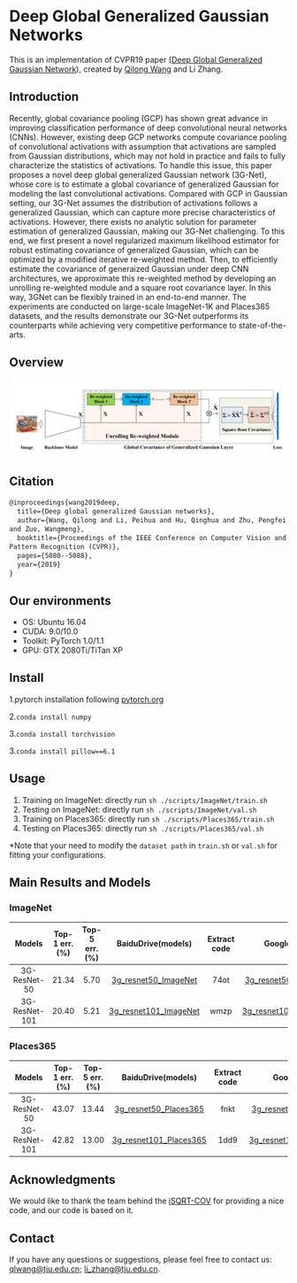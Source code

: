 # Deep Global Generalized Gaussian Networks
This is an implementation of CVPR19 paper ([Deep Global Generalized Gaussian Network](http://openaccess.thecvf.com/content_CVPR_2019/papers/Wang_Deep_Global_Generalized_Gaussian_Networks_CVPR_2019_paper.pdf)), created by [Qilong Wang](https://csqlwang.github.io/homepage/) and Li Zhang.

## Introduction
Recently, global covariance pooling (GCP) has shown great advance in improving classification performance of deep convolutional neural networks (CNNs). However, existing deep GCP networks compute covariance pooling of convolutional activations with assumption that activations are sampled from Gaussian distributions, which may not hold in practice and fails to fully characterize the statistics of activations. To handle this issue, this paper proposes a novel deep global generalized Gaussian network (3G-Net), whose core is to estimate a global covariance of generalized Gaussian for modeling the last convolutional activations. Compared with GCP in Gaussian setting, our 3G-Net assumes the distribution of activations follows a generalized Gaussian, which can capture more precise characteristics of activations. However, there exists no analytic solution for parameter estimation of generalized Gaussian, making our 3G-Net challenging. To this end, we first present a novel regularized maximum likelihood estimator for robust estimating covariance of generalized Gaussian, which can be optimized by a modified iterative re-weighted method. Then, to efficiently estimate the covariance of generaized Gaussian under deep CNN architectures, we approximate this re-weighted method by developing an unrolling re-weighted module and a square root covariance layer. In this way, 3GNet can be flexibly trained in an end-to-end manner. The experiments are conducted on large-scale ImageNet-1K and Places365 datasets, and the results demonstrate our 3G-Net outperforms its counterparts while achieving very competitive performance to state-of-the-arts.

## Overview
![Net](https://github.com/csqlwang/3G-Net/blob/master/3G-Net.png)

## Citation

    @inproceedings{wang2019deep,
      title={Deep global generalized Gaussian networks},
      author={Wang, Qilong and Li, Peihua and Hu, Qinghua and Zhu, Pengfei and Zuo, Wangmeng},
      booktitle={Proceedings of the IEEE Conference on Computer Vision and Pattern Recognition (CVPR)},
      pages={5080--5088},
      year={2019}
    }

## Our environments

- OS: Ubuntu 16.04
- CUDA: 9.0/10.0
- Toolkit: PyTorch 1.0/1.1
- GPU: GTX 2080Ti/TiTan XP

## Install

1.pytorch installation following [pytorch.org](https://pytorch.org/)

2.`conda install numpy`

3.`conda install torchvision`

3.`conda install pillow==6.1`

## Usage

1. Training on ImageNet: directly run ` sh ./scripts/ImageNet/train.sh `
2. Testing on ImageNet: directly run ` sh ./scripts/ImageNet/val.sh `
3. Training on Places365: directly run ` sh ./scripts/Places365/train.sh `
4. Testing on Places365: directly run ` sh ./scripts/Places365/val.sh `

*Note that your need to modify  the `dataset path` in `train.sh` or `val.sh` for fitting your configurations.

## Main Results and Models 

### ImageNet
|Models|Top-1 err.(%)|Top-5 err.(%)|BaiduDrive(models)|Extract code|GoogleDrive|
|:----:|:-----------:|:-----------:|:----------------:|:----------:|:---------:|
|3G-ResNet-50|21.34|5.70|[3g_resnet50_ImageNet](https://pan.baidu.com/s/1C8uNk0PJCanDaNwol0gR1Q)|74ot|[3g_resnet50_ImageNet](https://drive.google.com/open?id=1hN8Q5rlIOQa0YYkcen9jpN9YatPB1j4D)|
|3G-ResNet-101|20.40|5.21|[3g_resnet101_ImageNet](https://pan.baidu.com/s/1J9f39L0FXRlqxORMa0OkJg)|wmzp|[3g_resnet101_ImageNet](https://drive.google.com/open?id=14vJLFYqlRJyiIHjoG0lOm0RhB1NRF4Xc)|

### Places365
|Models|Top-1 err.(%)|Top-5 err.(%)|BaiduDrive(models)|Extract code|GoogleDrive|
|:----:|:-----------:|:-----------:|:----------------:|:----------:|:---------:|
|3G-ResNet-50|43.07|13.44|[3g_resnet50_Places365](https://pan.baidu.com/s/19da3ZDTZS0AtGP7FjDryvw)|fnkt|[3g_resnet50_Places365](https://drive.google.com/open?id=1VMVw35h-iW-d4AYH6ecV58_kECDyNzib)|
|3G-ResNet-101|42.82|13.00|[3g_resnet101_Places365](https://pan.baidu.com/s/17N5edFaP1B5YTaWS6ajT0Q)|1dd9|[3g_resnet101_Places365](https://drive.google.com/open?id=1dOCeQkLBwR3AJSiH8w1qTq9-kT00T7_G)|

## Acknowledgments
We would like to thank the team behind the [iSQRT-COV](https://github.com/jiangtaoxie/fast-MPN-COV) for providing a nice code, and our code is based on it.

## Contact
If you have any questions or suggestions, please feel free to contact us: qlwang@tju.edu.cn; li_zhang@tju.edu.cn.
